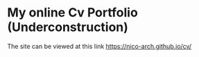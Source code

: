 # My online Cv Portfolio (Underconstruction)

The site can be viewed at this link https://nico-arch.github.io/cv/
